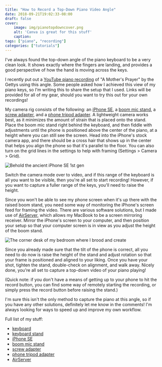 ```yaml
---
title: "How to Record a Top-Down Piano Video Angle"
date: 2018-09-21T19:02:33-08:00
draft: false
cover:
    image: img/pianotopdowncover.png
    alt: 'Canva is great for this stuff'
    caption:
tags: ["piano", "recording"]
categories: ["tutorials"]
---
```


I've always found the top-down angle of the piano keyboard to be a very clean look. It shows exactly where the fingers are landing, and provides a good perspective of how the hand is moving across the keys.

I recently put out a [YouTube piano recording](https://youtu.be/V9QtHRLfIEo) of "A Mother's Prayer" by the Gettys using this angle. Some people asked how I achieved this view of my piano keys, so I'm writing this to share the setup that I used. Links will be provided for all of my gear, should you want to try this out for your own recordings!

My camera rig consists of the following: an [iPhone SE](https://a.co/d/cJobpg4), a [boom mic stand](https://a.co/d/8NjVBIE), a [screw adapter](https://a.co/d/aGni9uZ), and a [phone tripod adapter](https://a.co/d/aOg3RQV). A lightweight camera works best, as it minimizes the amount of strain that is placed onto the stand. Place the boom mic stand right behind the keyboard, and then fiddle with adjustments until the phone is positioned above the center of the piano, at a height where you can still see the screen. Head into the iPhone's stock camera app, and there should be a cross hair that shows up in the center that helps you align the phone so that it's parallel to the floor. You can also turn on the grid lines in the settings to help with framing (Settings > Camera > Grid).


![](/img/dsc03473_orig.jpg "Behold the ancient iPhone SE 1st gen")

Switch the camera mode over to video, and if this range of the keyboard is all you want to be visible, then you're all set to start recording! However, if you want to capture a fuller range of the keys, you'll need to raise the height.

Since you won't be able to see my phone screen when it's up there with the raised boom stand, you need some way of monitoring the iPhone's screen feed for framing the video. There are various software solutions, but I made use of [AirServer](https://www.airserver.com/Mac), which allows my MacBook to be a screen mirroring receiver. Mirror the iPhone's screen to your computer, and then position your setup so that your computer screen is in view as you adjust the height of the boom stand.

![](/img/dsc03481_orig.jpg "The corner desk of my bedroom where I brood and create")

Since you already made sure that the tilt of the phone is correct, all you need to do now is raise the height of the stand and adjust rotation so that your frame is positioned and aligned to your liking. Once you have your shot, tighten the stand, double-check on alignment, and walk away. Nicely done, you're all set to capture a top-down video of your piano playing!

(Quick note: if you don't have a means of getting up to your phone to hit the record button, you can find some way of remotely starting the recording, or simply press the record button before raising the stand.)

I'm sure this isn't the only method to capture the piano at this angle, so if you have any other solutions, definitely let me know in the comments! I'm always looking for ways to speed up and improve my own workflow.

Full list of my stuff:
- [keyboard](https://a.co/d/2zkPEDY)
- [keyboard stand](https://a.co/d/fZSbpGq)
- [iPhone SE](https://a.co/d/cJobpg4)
- [boom mic stand](https://a.co/d/8NjVBIE)
- [screw adapter](https://a.co/d/aGni9uZ)
- [phone tripod adapter](https://a.co/d/aOg3RQV)
- [AirServer](https://www.airserver.com/Mac)

    